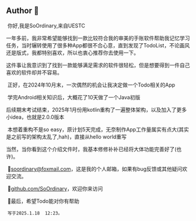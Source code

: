 ## Author 🤗

​  你好,我是SoOrdinary,来自UESTC

​  一年多前，我非常希望能够找到一款比较符合我的审美的手账软件帮助我记忆学习任务，当时辗转使用了很多种App都很不合心意，直到发现了TodoList，不论画风还是版式，我都特别喜欢，所以也衷心推荐你去使用一下。

​  这件事让我意识到了找到一款能够满足需求的软件很轻松，但是想要得到一件自己喜欢的软件却并不容易。

​  正好，在2024年10月末，一次偶然的机会让我决定做一个Todo相关的App

​  学完Android相关知识后，大概花了10天做了一个Java初版

​  后续期末考试结束，2025年1月份用kotlin重构了一遍整体架构，以及加入了更多小idea，也就是2.0.0版本

​  本想着重构不是so easy，原计划5天完成，无奈制作App工作量属实有点大(其实是之前写的架构太乱了,hah)，直接从hello world重写

​  当然，当你看到这个介绍文件时，我基本修修补补已经将大体功能完善好了(也许)。

​  💁soordinary@foxmail.com，这是我的个人邮箱，如果有bug反馈或其他疑问欢迎交流。

​  🌱[github.com/SoOrdinary](https://github.com/SoOrdinary)，欢迎你来访问

​  👋最后，希望Todo能对你有帮助

​  ```写于2025.1.18  12:23。```